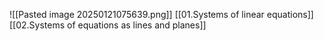 ![[Pasted image 20250121075639.png]]
[[01.Systems of linear equations]]
[[02.Systems of equations as lines and planes]]

